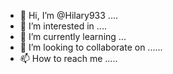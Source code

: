 - 👋 Hi, I’m @Hilary933 ....
- 👀 I’m interested in ....
- 🌱 I’m currently learning ...
- 💞️ I’m looking to collaborate on ......
- 📫 How to reach me .....

<!---
Hilary933/Hilary933 is a ✨ special ✨ repository because its `README.md` (this file) appears on your GitHub profile.
You can click the Preview link to take a look at your changes.
--->
